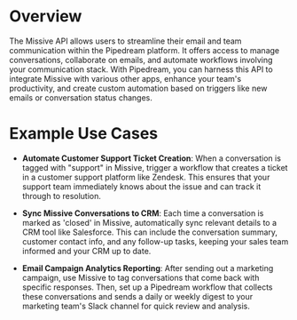 # Overview

The Missive API allows users to streamline their email and team communication within the Pipedream platform. It offers access to manage conversations, collaborate on emails, and automate workflows involving your communication stack. With Pipedream, you can harness this API to integrate Missive with various other apps, enhance your team's productivity, and create custom automation based on triggers like new emails or conversation status changes.

# Example Use Cases

- **Automate Customer Support Ticket Creation**: When a conversation is tagged with "support" in Missive, trigger a workflow that creates a ticket in a customer support platform like Zendesk. This ensures that your support team immediately knows about the issue and can track it through to resolution.

- **Sync Missive Conversations to CRM**: Each time a conversation is marked as 'closed' in Missive, automatically sync relevant details to a CRM tool like Salesforce. This can include the conversation summary, customer contact info, and any follow-up tasks, keeping your sales team informed and your CRM up to date.

- **Email Campaign Analytics Reporting**: After sending out a marketing campaign, use Missive to tag conversations that come back with specific responses. Then, set up a Pipedream workflow that collects these conversations and sends a daily or weekly digest to your marketing team's Slack channel for quick review and analysis.
